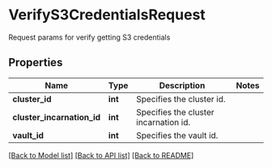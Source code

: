 # VerifyS3CredentialsRequest

Request params for verify getting S3 credentials

## Properties
Name | Type | Description | Notes
------------ | ------------- | ------------- | -------------
**cluster_id** | **int** | Specifies the cluster id. | 
**cluster_incarnation_id** | **int** | Specifies the cluster incarnation id. | 
**vault_id** | **int** | Specifies the vault id. | 

[[Back to Model list]](../README.md#documentation-for-models) [[Back to API list]](../README.md#documentation-for-api-endpoints) [[Back to README]](../README.md)


